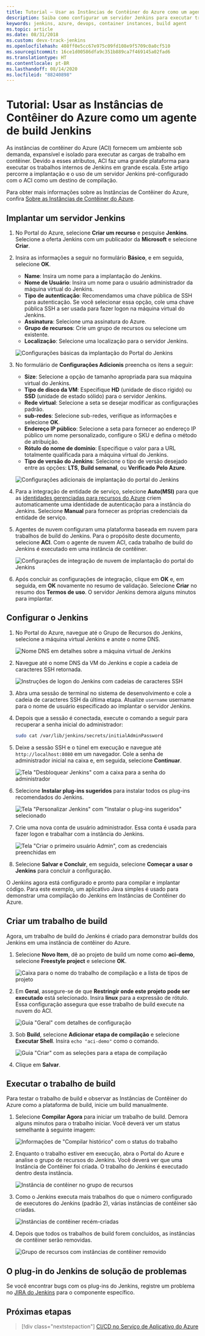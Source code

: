 ```yaml
---
title: Tutorial – Usar as Instâncias de Contêiner do Azure como um agente de build Jenkins
description: Saiba como configurar um servidor Jenkins para executar trabalhos de build sob demanda nas Instâncias de Contêiner do Azure
keywords: jenkins, azure, devops, container instances, build agent
ms.topic: article
ms.date: 08/31/2018
ms.custom: devx-track-jenkins
ms.openlocfilehash: 408ff0e5cc67e975c09fd108e9f5709c0a0cf510
ms.sourcegitcommit: 16ce1d00586dfa9c351b889ca7f469145a02fad6
ms.translationtype: HT
ms.contentlocale: pt-BR
ms.lasthandoff: 08/14/2020
ms.locfileid: "88240898"
---
```

# <a name="tutorial-use-azure-container-instances-as-a-jenkins-build-agent"></a>Tutorial: Usar as Instâncias de Contêiner do Azure como um agente de build Jenkins

As instâncias de contêiner do Azure (ACI) fornecem um ambiente sob demanda, expansível e isolado para executar as cargas de trabalho em contêiner. Devido a esses atributos, ACI faz uma grande plataforma para executar os trabalhos internos de Jenkins em grande escala. Este artigo percorre a implantação e o uso de um servidor Jenkins pré-configurado com o ACI como um destino de compilação.

Para obter mais informações sobre as Instâncias de Contêiner do Azure, confira [Sobre as Instâncias de Contêiner do Azure](/azure/container-instances/container-instances-overview).

## <a name="deploy-a-jenkins-server"></a>Implantar um servidor Jenkins

1. No Portal do Azure, selecione **Criar um recurso** e pesquise **Jenkins**. Selecione a oferta Jenkins com um publicador da **Microsoft** e selecione **Criar**.

2. Insira as informações a seguir no formulário **Básico**, e em seguida, selecione **OK**.

   - **Name**: Insira um nome para a implantação do Jenkins.
   - **Nome de Usuário**: Insira um nome para o usuário administrador da máquina virtual do Jenkins.
   - **Tipo de autenticação**: Recomendamos uma chave pública de SSH para autenticação. Se você selecionar essa opção, cole uma chave pública SSH a ser usada para fazer logon na máquina virtual do Jenkins.
   - **Assinatura**: Selecione uma assinatura do Azure.
   - **Grupo de recursos**: Crie um grupo de recursos ou selecione um existente.
   - **Localização**: Selecione uma localização para o servidor Jenkins.

   ![Configurações básicas da implantação do Portal do Jenkins](./media/azure-container-instances-as-jenkins-build-agent/jenkins-portal-01.png)

3. No formulário de **Configurações Adicionis** preencha os itens a seguir:

   - **Size**: Selecione a opção de tamanho apropriada para sua máquina virtual do Jenkins.
   - **Tipo de disco da VM**: Especifique **HD** (unidade de disco rígido) ou **SSD** (unidade de estado sólido) para o servidor Jenkins.
   - **Rede virtual**: Selecione a seta se desejar modificar as configurações padrão.
   - **sub-redes**: Selecione sub-redes, verifique as informações e selecione **OK**.
   - **Endereço IP público**: Selecione a seta para fornecer ao endereço IP público um nome personalizado, configure o SKU e defina o método de atribuição.
   - **Rótulo do nome de domínio**: Especifique o valor para a URL totalmente qualificada para a máquina virtual do Jenkins.
   - **Tipo de versão do Jenkins**: Selecione o tipo de versão desejado entre as opções: **LTS**, **Build semanal**, ou **Verificado Pelo Azure**.

   ![Configurações adicionais de implantação do portal do Jenkins](./media/azure-container-instances-as-jenkins-build-agent/jenkins-portal-02.png)

4. Para a integração de entidade de serviço, selecione **Auto(MSI)** para que as [identidades gerenciadas para recursos do Azure](/azure/active-directory/managed-identities-azure-resources/overview) criem automaticamente uma identidade de autenticação para a instância do Jenkins. Selecione **Manual** para fornecer as próprias credenciais da entidade de serviço.

5. Agentes de nuvem configuram uma plataforma baseada em nuvem para trabalhos de build do Jenkins. Para o propósito deste documento, selecione **ACI**. Com o agente de nuvem ACI, cada trabalho de build do Jenkins é executado em uma instância de contêiner.

   ![Configurações de integração de nuvem de implantação do portal do Jenkins](./media/azure-container-instances-as-jenkins-build-agent/jenkins-portal-03.png)

6. Após concluir as configurações de integração, clique em **OK** e, em seguida, em **OK** novamente no resumo de validação. Selecione **Criar** no resumo dos **Termos de uso**. O servidor Jenkins demora alguns minutos para implantar.

## <a name="configure-jenkins"></a>Configurar o Jenkins

1. No Portal do Azure, navegue até o Grupo de Recursos do Jenkins, selecione a máquina virtual Jenkins e anote o nome DNS.

   ![Nome DNS em detalhes sobre a máquina virtual de Jenkins](./media/azure-container-instances-as-jenkins-build-agent/jenkins-portal-fqdn.png)

2. Navegue até o nome DNS da VM do Jenkins e copie a cadeia de caracteres SSH retornada.

   ![Instruções de logon do Jenkins com cadeias de caracteres SSH](./media/azure-container-instances-as-jenkins-build-agent/jenkins-portal-04.png)

3. Abra uma sessão de terminal no sistema de desenvolvimento e cole a cadeia de caracteres SSH da última etapa. Atualize `username` username para o nome de usuário especificado ao implantar o servidor Jenkins.

4. Depois que a sessão é conectada, execute o comando a seguir para recuperar a senha inicial do administrador:

   ```bash
   sudo cat /var/lib/jenkins/secrets/initialAdminPassword
   ```

5. Deixe a sessão SSH e o túnel em execução e navegue até `http://localhost:8080` em um navegador. Cole a senha de administrador inicial na caixa e, em seguida, selecione **Continuar**.

   ![Tela "Desbloquear Jenkins" com a caixa para a senha do administrador](./media/azure-container-instances-as-jenkins-build-agent/jenkins-portal-05.png)

6. Selecione **Instalar plug-ins sugeridos** para instalar todos os plug-ins recomendados do Jenkins.

   ![Tela "Personalizar Jenkins" com "Instalar o plug-ins sugeridos" selecionado](./media/azure-container-instances-as-jenkins-build-agent/jenkins-portal-06.png)

7. Crie uma nova conta de usuário administrador. Essa conta é usada para fazer logon e trabalhar com a instância do Jenkins.

   ![Tela "Criar o primeiro usuário Admin", com as credenciais preenchidas em](./media/azure-container-instances-as-jenkins-build-agent/jenkins-portal-07.png)

8. Selecione **Salvar e Concluir**, em seguida, selecione **Começar a usar o Jenkins** para concluir a configuração.

O Jenkins agora está configurado e pronto para compilar e implantar código. Para este exemplo, um aplicativo Java simples é usado para demonstrar uma compilação do Jenkins em Instâncias de Contêiner do Azure.

## <a name="create-a-build-job"></a>Criar um trabalho de build

Agora, um trabalho de build do Jenkins é criado para demonstrar builds dos Jenkins em uma instância de contêiner do Azure.

1. Selecione **Novo Item**, dê ao projeto de build um nome como **aci-demo**, selecione **Freestyle project** e selecione **OK**.

   ![Caixa para o nome do trabalho de compilação e a lista de tipos de projeto](./media/azure-container-instances-as-jenkins-build-agent/jenkins-new-job.png)

2. Em **Geral**, assegure-se de que **Restringir onde este projeto pode ser executado** está selecionado. Insira **linux** para a expressão de rótulo. Essa configuração assegura que esse trabalho de build execute na nuvem do ACI.

   ![Guia "Geral" com detalhes de configuração](./media/azure-container-instances-as-jenkins-build-agent/jenkins-job-01.png)

3. Sob **Build**, selecione **Adicionar etapa de compilação** e selecione **Executar Shell**. Insira `echo "aci-demo"` como o comando.

   ![Guia "Criar" com as seleções para a etapa de compilação](./media/azure-container-instances-as-jenkins-build-agent/jenkins-job-02.png)

5. Clique em **Salvar**.

## <a name="run-the-build-job"></a>Executar o trabalho de build

Para testar o trabalho de build e observar as Instâncias de Contêiner do Azure como a plataforma de build, inicie um build manualmente.

1. Selecione **Compilar Agora** para iniciar um trabalho de build. Demora alguns minutos para o trabalho iniciar. Você deverá ver um status semelhante à seguinte imagem:

   ![Informações de "Compilar histórico" com o status do trabalho](./media/azure-container-instances-as-jenkins-build-agent/jenkins-job-status.png)

2. Enquanto o trabalho estiver em execução, abra o Portal do Azure e analise o grupo de recursos do Jenkins. Você deverá ver que uma Instância de Contêiner foi criada. O trabalho do Jenkins é executado dentro desta instância.

   ![Instância de contêiner no grupo de recursos](./media/azure-container-instances-as-jenkins-build-agent/jenkins-aci.png)

3. Como o Jenkins executa mais trabalhos do que o número configurado de executores do Jenkins (padrão 2), várias instâncias de contêiner são criadas.

   ![Instâncias de contêiner recém-criadas](./media/azure-container-instances-as-jenkins-build-agent/jenkins-aci-multi.png)

4. Depois que todos os trabalhos de build forem concluídos, as instâncias de contêiner serão removidas.

   ![Grupo de recursos com instâncias de contêiner removido](./media/azure-container-instances-as-jenkins-build-agent/jenkins-aci-none.png)

## <a name="troubleshooting-the-jenkins-plugin"></a>O plug-in do Jenkins de solução de problemas

Se você encontrar bugs com os plug-ins do Jenkins, registre um problema no [JIRA do Jenkins](https://issues.jenkins-ci.org/) para o componente específico.

## <a name="next-steps"></a>Próximas etapas

> [!div class="nextstepaction"]
> [CI/CD no Serviço de Aplicativo do Azure](/azure/jenkins/tutorial-jenkins-deploy-web-app-azure-app-service)
